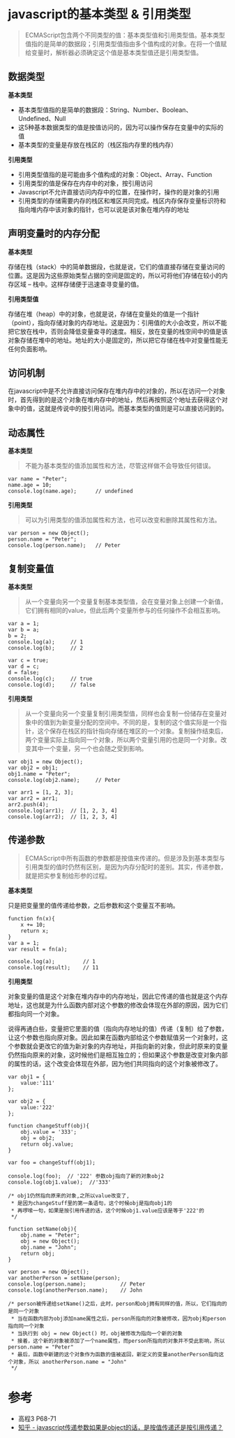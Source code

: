 # javascript的基本类型 & 引用类型

> ECMAScript包含两个不同类型的值：基本类型值和引用类型值。基本类型值指的是简单的数据段；引用类型值指由多个值构成的对象。在将一个值赋给变量时，解析器必须确定这个值是基本类型值还是引用类型值。

## 数据类型

**基本类型**

+ 基本类型值指的是简单的数据段：String、Number、Boolean、Undefined、Null
+ 这5种基本数据类型的值是按值访问的，因为可以操作保存在变量中的实际的值
+ 基本类型的变量是存放在栈区的（栈区指内存里的栈内存）
     
**引用类型**
    
+ 引用类型值指的是可能由多个值构成的对象：Object、Array、Function
+ 引用类型的值是保存在内存中的对象，按引用访问
+ Javascript不允许直接访问内存中的位置，在操作时，操作的是对象的引用
+ 引用类型的存储需要内存的栈区和堆区共同完成。栈区内存保存变量标识符和指向堆内存中该对象的指针，也可以说是该对象在堆内存的地址

## 声明变量时的内存分配

**基本类型**

存储在栈（stack）中的简单数据段，也就是说，它们的值直接存储在变量访问的位置。这是因为这些原始类型占据的空间是固定的，所以可将他们存储在较小的内存区域 – 栈中。这样存储便于迅速查寻变量的值。

**引用类型值**

存储在堆（heap）中的对象，也就是说，存储在变量处的值是一个指针（point），指向存储对象的内存地址。这是因为：引用值的大小会改变，所以不能把它放在栈中，否则会降低变量查寻的速度。相反，放在变量的栈空间中的值是该对象存储在堆中的地址。地址的大小是固定的，所以把它存储在栈中对变量性能无任何负面影响。

## 访问机制

在javascript中是不允许直接访问保存在堆内存中的对象的，所以在访问一个对象时，首先得到的是这个对象在堆内存中的地址，然后再按照这个地址去获得这个对象中的值，这就是传说中的按引用访问。而基本类型的值则是可以直接访问到的。

## 动态属性

**基本类型**

> 不能为基本类型的值添加属性和方法，尽管这样做不会导致任何错误。

```
var name = "Peter";
name.age = 10;
console.log(name.age);      // undefined
```

**引用类型**

> 可以为引用类型的值添加属性和方法，也可以改变和删除其属性和方法。

```
var person = new Object();
person.name = "Peter";
console.log(person.name);   // Peter
```

## 复制变量值

**基本类型**

> 从一个变量向另一个变量复制基本类型值，会在变量对象上创建一个新值，它们拥有相同的value，但此后两个变量所参与的任何操作不会相互影响。

```
var a = 1;
var b = a;
b = 2;
console.log(a);     // 1
console.log(b);     // 2

var c = true;
var d = c;
d = false;
console.log(c);     // true
console.log(d);     // false
```

**引用类型**

> 从一个变量向另一个变量复制引用类型值，同样也会复制一份储存在变量对象中的值到为新变量分配的空间中。不同的是，复制的这个值实际是一个指针，这个保存在栈区的指针指向存储在堆区的一个对象。复制操作结束后，两个变量实际上指向同一个对象，所以两个变量引用的也是同一个对象。改变其中一个变量，另一个也会随之受到影响。

```
var obj1 = new Object();
var obj2 = obj1;
obj1.name = "Peter";
console.log(obj2.name);     // Peter
```

```
var arr1 = [1, 2, 3];
var arr2 = arr1;
arr2.push(4);
console.log(arr1);  // [1, 2, 3, 4]
console.log(arr2);  // [1, 2, 3, 4]
```

## 传递参数

> ECMAScript中所有函数的参数都是按值来传递的。但是涉及到基本类型与引用类型的值时仍然有区别，是因为内存分配时的差别。其实，传递参数，就是把实参复制给形参的过程。

**基本类型**

只是把变量里的值传递给参数，之后参数和这个变量互不影响。

```
function fn(x){
	x += 10;
	return x;
}
var a = 1;
var result = fn(a);

console.log(a);         // 1
console.log(result);    // 11
```

**引用类型**

对象变量的值是这个对象在堆内存中的内存地址，因此它传递的值也就是这个内存地址，这也就是为什么函数内部对这个参数的修改会体现在外部的原因，因为它们都指向同一个对象。

说得再通白些，变量把它里面的值（指向内存地址的值）传递（复制）给了参数，让这个参数也指向原对象。因此如果在函数内部给这个参数赋值另一个对象时，这个参数就会更改它的值为新对象的内存地址，并指向新的对象，但此时原来的变量仍然指向原来的对象，这时候他们是相互独立的；但如果这个参数是改变对象内部的属性的话，这个改变会体现在外部，因为他们共同指向的这个对象被修改了。

```
var obj1 = {
    value:'111'
};

var obj2 = {
    value:'222'
};

function changeStuff(obj){
    obj.value = '333';
    obj = obj2;
    return obj.value;
}

var foo = changeStuff(obj1);

console.log(foo);  // '222' 参数obj指向了新的对象obj2
console.log(obj1.value);  //'333'

/* obj1仍然指向原来的对象,之所以value改变了,
 * 是因为changeStuff里的第一条语句，这个时候obj是指向obj1的
 * 再啰嗦一句，如果是按引用传递的话，这个时候obj1.value应该是等于'222'的
 */
```

```
function setName(obj){
	obj.name = "Peter";
	obj = new Object();
	obj.name = "John";
	return obj;
}

var person = new Object();
var anotherPerson = setName(person);
console.log(person.name);           // Peter
console.log(anotherPerson.name);    // John

/* person被传递给setName()之后，此时，person和obj拥有同样的值，所以，它们指向的是同一个对象
 * 当在函数内部为obj添加name属性之后，person所指向的对象被修改，因为obj和person指向同一个对象
 * 当执行到 obj = new Object() 时，obj被修改为指向一个新的对象
 * 接着，这个新的对象被添加了一个name属性，而person所指向的对象并不受此影响，所以 person.name = "Peter"
 * 最后，函数中新建的这个对象作为函数的值被返回，新定义的变量anotherPerson指向这个对象，所以 anotherPerson.name = "John"
 */
```

# 参考

+ 高程3 P68-71
+ [知乎 - javascript传递参数如果是object的话，是按值传递还是按引用传递？](https://www.zhihu.com/question/27114726/answer/35481766)